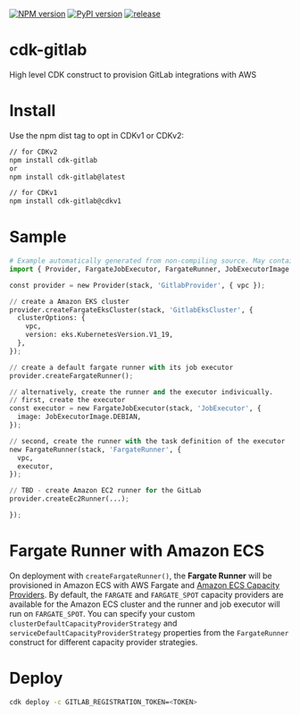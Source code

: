 [![NPM version](https://badge.fury.io/js/cdk-gitlab.svg)](https://badge.fury.io/js/cdk-gitlab)
[![PyPI version](https://badge.fury.io/py/cdk-gitlab.svg)](https://badge.fury.io/py/cdk-gitlab)
[![release](https://github.com/pahud/cdk-gitlab/actions/workflows/release.yml/badge.svg)](https://github.com/pahud/cdk-gitlab/actions/workflows/release.yml)

# cdk-gitlab

High level CDK construct to provision GitLab integrations with AWS

# Install

Use the npm dist tag to opt in CDKv1 or CDKv2:

```sh
// for CDKv2
npm install cdk-gitlab
or
npm install cdk-gitlab@latest

// for CDKv1
npm install cdk-gitlab@cdkv1
```

# Sample

```python
# Example automatically generated from non-compiling source. May contain errors.
import { Provider, FargateJobExecutor, FargateRunner, JobExecutorImage } from 'cdk-gitlab';

const provider = new Provider(stack, 'GitlabProvider', { vpc });

// create a Amazon EKS cluster
provider.createFargateEksCluster(stack, 'GitlabEksCluster', {
  clusterOptions: {
    vpc,
    version: eks.KubernetesVersion.V1_19,
  },
});

// create a default fargate runner with its job executor
provider.createFargateRunner();

// alternatively, create the runner and the executor indivicually.
// first, create the executor
const executor = new FargateJobExecutor(stack, 'JobExecutor', {
  image: JobExecutorImage.DEBIAN,
});

// second, create the runner with the task definition of the executor
new FargateRunner(stack, 'FargateRunner', {
  vpc,
  executor,
});

// TBD - create Amazon EC2 runner for the GitLab
provider.createEc2Runner(...);

});
```

# Fargate Runner with Amazon ECS

On deployment with `createFargateRunner()`, the **Fargate Runner** will be provisioned in Amazon ECS with AWS Fargate and [Amazon ECS Capacity Providers](https://docs.aws.amazon.com/AmazonECS/latest/developerguide/cluster-capacity-providers.html). By default, the `FARGATE` and `FARGATE_SPOT` capacity providers are available for the Amazon ECS cluster and the runner and job executor will run on `FARGATE_SPOT`. You can specify your custom `clusterDefaultCapacityProviderStrategy` and `serviceDefaultCapacityProviderStrategy` properties from the `FargateRunner` construct for different capacity provider strategies.

# Deploy

```sh
cdk deploy -c GITLAB_REGISTRATION_TOKEN=<TOKEN>
```
